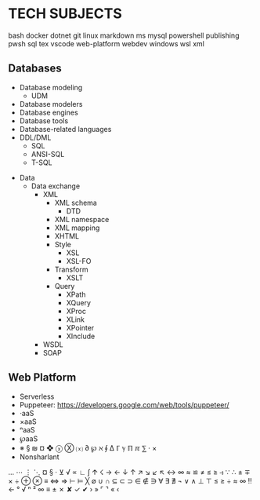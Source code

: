 # TECH SUBJECTS

bash
docker
dotnet
git
linux
markdown
ms
mysql
powershell
publishing
pwsh
sql
tex
vscode
web-platform
webdev
windows
wsl
xml


## Databases
  - Database modeling
    - UDM
  - Database modelers
  - Database engines
  - Database tools
  - Database-related languages
  - DDL/DML
    - SQL
    - ANSI-SQL
    - T-SQL

* Data
  * Data exchange
    * XML
      - XML schema
        - DTD
      - XML namespace
      - XML mapping
      - XHTML
      * Style
        - XSL
        - XSL-FO
      * Transform
        - XSLT
      * Query
        - XPath
        - XQuery
        - XProc
        - XLink
        - XPointer
        - XInclude
    - WSDL
    - SOAP


## Web Platform

- Serverless
- Puppeteer: https://developers.google.com/web/tools/puppeteer/
- ·aaS
- ×aaS
- ⁿaaS
- ℘aaS
- ※ § ₪ ¤ ❖ ⓧ Ⓧ ⒳ ∂ ℘ ℵ ∮ ∆ ℾ ℽ ℿ ℼ ⅀ · ×
- Nonsharlant




… ⋯ ⋮ ⋱
¤ § · ⊻ √ ∝ ∟ ∫
𐌣 ☇ → ← ↓ ↑ ↗ ↘ ↙ ↖ ↔
∞ ≈ ≌ ≠ ≤ ≥ ⥽ ∵ ∴ ± ∓ × ÷
⊕ ⊗ ≡ ⇔ ⇒ ⊢ ⊨ ╳ ∅ ∪ ∩ ⊆ ⊂ ⊃ ∈ ∉ ∋ ∀ ∃ ∄ ¬ ∨ ∧ ⊥ ⊤
≤ ≥ ÷ ≈ ∞ ‼ ← ° √ ⁿ ² ∞ ≡ ±
✗ ✘ ✓ ✔
› » ⌜ ⌝ « ‹

